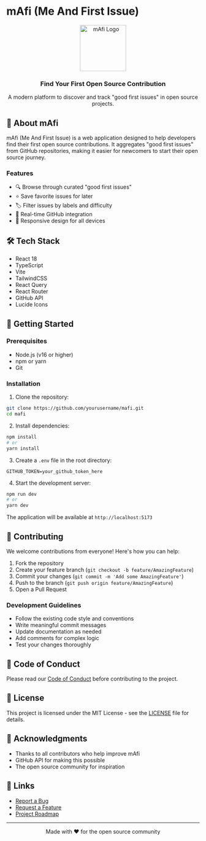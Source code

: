 # mAfi (Me And First Issue)

<div align="center">
  <img src="https://lucide.dev/icons/rocket" alt="mAfi Logo" width="120" />
  <h3>Find Your First Open Source Contribution</h3>
  <p>A modern platform to discover and track "good first issues" in open source projects.</p>
</div>

## 🚀 About mAfi

mAfi (Me And First Issue) is a web application designed to help developers find their first open source contributions. It aggregates "good first issues" from GitHub repositories, making it easier for newcomers to start their open source journey.

### Features

- 🔍 Browse through curated "good first issues"
- ⭐ Save favorite issues for later
- 🏷️ Filter issues by labels and difficulty
- 🎯 Real-time GitHub integration
- 📱 Responsive design for all devices

## 🛠️ Tech Stack

- React 18
- TypeScript
- Vite
- TailwindCSS
- React Query
- React Router
- GitHub API
- Lucide Icons

## 🚀 Getting Started

### Prerequisites

- Node.js (v16 or higher)
- npm or yarn
- Git

### Installation

1. Clone the repository:
```bash
git clone https://github.com/yourusername/mafi.git
cd mafi
```

2. Install dependencies:
```bash
npm install
# or
yarn install
```

3. Create a `.env` file in the root directory:
```env
GITHUB_TOKEN=your_github_token_here
```

4. Start the development server:
```bash
npm run dev
# or
yarn dev
```

The application will be available at `http://localhost:5173`

## 🤝 Contributing

We welcome contributions from everyone! Here's how you can help:

1. Fork the repository
2. Create your feature branch (`git checkout -b feature/AmazingFeature`)
3. Commit your changes (`git commit -m 'Add some AmazingFeature'`)
4. Push to the branch (`git push origin feature/AmazingFeature`)
5. Open a Pull Request

### Development Guidelines

- Follow the existing code style and conventions
- Write meaningful commit messages
- Update documentation as needed
- Add comments for complex logic
- Test your changes thoroughly

## 📝 Code of Conduct

Please read our [Code of Conduct](CODE_OF_CONDUCT.md) before contributing to the project.

## 📜 License

This project is licensed under the MIT License - see the [LICENSE](LICENSE) file for details.

## 🙏 Acknowledgments

- Thanks to all contributors who help improve mAfi
- GitHub API for making this possible
- The open source community for inspiration

## 🔗 Links

- [Report a Bug](https://github.com/yourusername/mafi/issues)
- [Request a Feature](https://github.com/yourusername/mafi/issues)
- [Project Roadmap](https://github.com/yourusername/mafi/projects)

---

<div align="center">
  Made with ❤️ for the open source community
</div>